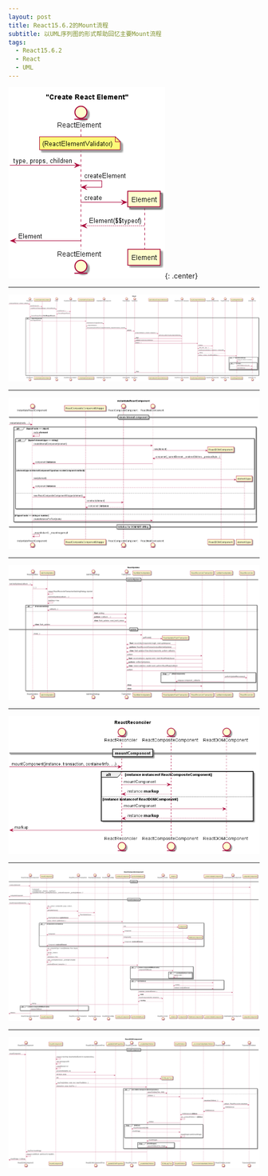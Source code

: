 ```yaml
---
layout: post
title: React15.6.2的Mount流程
subtitle: 以UML序列图的形式帮助回忆主要Mount流程
tags:
  - React15.6.2
  - React
  - UML
---
```


![](/assets/img/React15.6.2/CreateReactElement.png){: .center}

---

![](/assets/img/React15.6.2/Mount.png)

---

![](/assets/img/React15.6.2/InstantiateReactComponent.png)

---


![](/assets/img/React15.6.2/ReactUpdates.png)

---

![](/assets/img/React15.6.2/ReactReconciler.png)

---

![](/assets/img/React15.6.2/ReactCompositeComponent.png)

---

![](/assets/img/React15.6.2/ReactDOMComponent.png)
